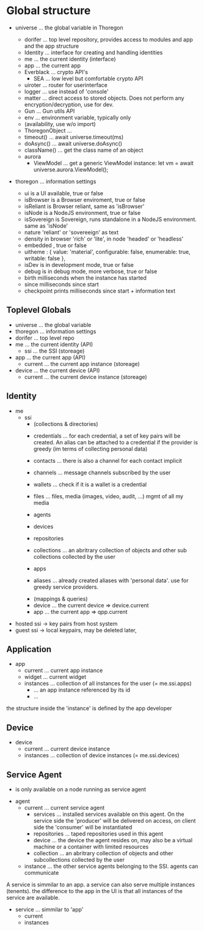 # Global structure

+ universe    ... the global variable in Thoregon
    + dorifer           ... top level repository, provides access to modules and app and the app structure
    + Identity          ... interface for creating and handling identities
    + me                ... the current identity (interface)
    + app               ... the current app 
    + Everblack         ... crypto API's
        + SEA           ... low level but comfortable crypto API 
    + uiroter           ... router for userinterface
    + logger            ... use instead of 'console'
    + matter            ... direct access to stored objects. Does not perform any encryption/decryption, use for dev. 
    + Gun               ... Gun utils API
    + env               ... environment variable, typically only 
    - (availability, use w/o import) 
    + ThoregonObject    ... 
    + timeout()         ... await universe.timeout(ms)
    + doAsync()         ... await universe.doAsync()
    + className()       ... get the class name of an object
    + aurora
        + ViewModel     ... get a generic ViewModel instance: let vm = await universe.aurora.ViewModel();

+ thoregon    ... information settings
    + ui                is a UI available, true or false
    + isBrowser         is a Browser enviroment, true or false
    + isReliant         is Browser reliant, same as 'isBrowser' 
    + isNode            is a NodeJS environment, true or false
    + isSovereign       is Sovereign, runs standalone in a NodeJS environment. same as 'isNode'
    + nature            'reliant' or 'sovereeign' as text
    + density           in browser 'rich' or 'lite', in node 'headed' or 'headless'
    + embedded          , true or false
    + uitheme           : { value: 'material', configurable: false, enumerable: true, writable: false },
    + isDev             is in development mode, true or false
    + debug             is in debug mode, more verbose, true or false
    + birth             milliseconds when the instance has started
    + since             milliseconds since start
    + checkpoint        prints milliseconds since start + information text
    
## Toplevel Globals

+ universe              ... the global variable
+ thoregon              ... information settings
+ dorifer               ... top level repo
+ me                    ... the current identity (API)
    + ssi               ... the SSI (storeage)
+ app                   ... the current app (API)
    + current           ... the current app instance (storeage)
+ device                ... the current device (API)
    + current             ... the current device instance (storeage)

## Identity

+ me
    + ssi
        - (collections & directories)
        + credentials   ... for each credential, a set of key pairs will be created. An alias can be attached to a credential if the provider is greedy (im terms of collecting personal data) 
        + contacts      ... there is also a channel for each contact implicit
        + channels      ... message channels subscribed by the user
        + wallets       ... check if it is a wallet is a credential
        + files         ... files, media (images, video, audit, ...) mgmt of all my media
        + agents
        + devices
        + repositories
        + collections   ... an abritrary collection of objects and other sub collections collected by the user
        
        + apps
        + aliases       ... already created aliases with 'personal data'. use for greedy service providers.
        -  (mappings & queries)
        + device        ... the current device  => device.current
        + app           ... the current app     => qpp.current

- hosted ssi -> key pairs from host system
- guest ssi  -> local keypairs, may be deleted later, 

## Application

+ app
    + current           ... current app instance
    + widget            ... current widget
    + instances         ... collection of all instances for the user (= me.ssi.apps)
        + <instanceid>      ... an app instance referenced by its id
        + <instanceid>...

the structure inside the 'instance' is defined by the app developer

## Device

+ device
    + current           ... current device instance
    + instances         ... collection of device instances (= me.ssi.devices)

## Service Agent
- is only available on a node running as service agent

+ agent
    + current           ... current service agent
        + services      ... installed services available on this agent. On the service side the 'producer' will be delivered on access, on client side the 'consumer' will be instantiated
        + repositories  ... taped repositories used in this agent
        + device        ... the device the agent resides on, may also be a virtual machine or a container with limited resources
        + collection    ... an abritrary collection of objects and other subcollections collected by the user
    + instance          ... the other service agents belonging to the SSI. agents can communicate
        
A service is simmilar to an app. a service can also serve multiple instances (tenents).
the difference to the app in the UI is that all instances of the service are available.

+ service               ... simmilar to 'app'
    + current
    + instances
